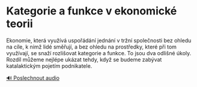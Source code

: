 # Kategorie a funkce v ekonomické teorii

<speak>
<prosody rate="95%" pitch="+0%">
<emphasis level="strong">Ekonomie, která využívá uspořádání jednání v tržní společnosti bez ohledu na cíle, k nimž lidé směřují, a bez ohledu na prostředky, které při tom využívají, se snaží rozlišovat kategorie a funkce.</emphasis> <break time="300ms"/>
<emphasis level="moderate">To jsou dva odlišné úkoly.</emphasis> <break time="300ms"/>
<emphasis level="moderate">Rozdíl můžeme nejlépe ukázat tehdy, když se budeme zabývat katalaktickým pojetím podnikatele.</emphasis>
</prosody>
</speak>

[🔊 Poslechnout audio](/data/7-paragraphs/audio/chapter_49/para_012-Ekonomie-kter-vyuv-uspodn-jednn-v-trn.mp3) 